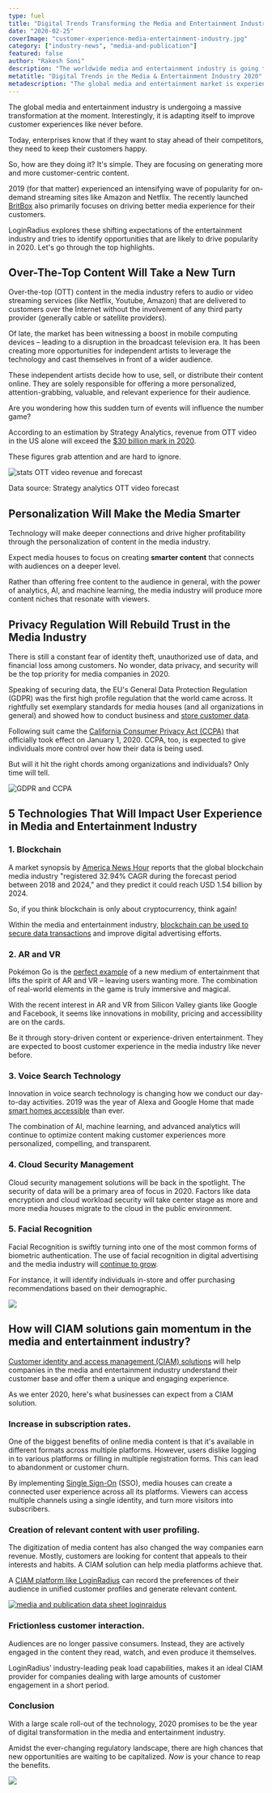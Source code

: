 ```yaml
---
type: fuel
title: "Digital Trends Transforming the Media and Entertainment Industry in 2020"
date: "2020-02-25"
coverImage: "customer-experience-media-entertainment-industry.jpg"
category: ["industry-news", "media-and-publication"]
featured: false
author: "Rakesh Soni"
description: "The worldwide media and entertainment industry is going through a huge transformation at the moment. 2020 aims to be the year of digital change in the media and entertainment sector with a large-scale roll-out of technology."
metatitle: "Digital Trends in the Media & Entertainment Industry 2020"
metadescription: "The global media and entertainment market is experiencing a major transformation and is transforming itself like never before to enhance consumer experiences."
---
```


The global media and entertainment industry is undergoing a massive transformation at the moment. Interestingly, it is adapting itself to improve customer experiences like never before.

Today, enterprises know that if they want to stay ahead of their competitors, they need to keep their customers happy.

So, how are they doing it? It's simple. They are focusing on generating more and more customer-centric content.

2019 (for that matter) experienced an intensifying wave of popularity for on-demand streaming sites like Amazon and Netflix. The recently launched [BritBox](https://www.loginradius.com/press/loginradius-powers-britbox-launch-high-performance-ciam/) also primarily focuses on driving better media experience for their customers.

LoginRadius explores these shifting expectations of the entertainment industry and tries to identify opportunities that are likely to drive popularity in 2020. Let's go through the top highlights.

## Over-The-Top Content Will Take a New Turn

Over-the-top (OTT) content in the media industry refers to audio or video streaming services (like Netflix, Youtube, Amazon) that are delivered to customers over the Internet without the involvement of any third party provider (generally cable or satellite providers).

Of late, the market has been witnessing a boost in mobile computing devices – leading to a disruption in the broadcast television era. It has been creating more opportunities for independent artists to leverage the technology and cast themselves in front of a wider audience.

These independent artists decide how to use, sell, or distribute their content online. They are solely responsible for offering a more personalized, attention-grabbing, valuable, and relevant experience for their audience.

Are you wondering how this sudden turn of events will influence the number game?

According to an estimation by Strategy Analytics, revenue from OTT video in the US alone will exceed the [\$30 billion mark in 2020](https://www.strategyanalytics.com/strategy-analytics/blogs/tv-media-strategies/2016/03/31/subscription-vod-and-advertising-drive-ott-video-revenue-growth-in-the-u.s#.V7RJmph95hE).

These figures grab attention and are hard to ignore.

![stats OTT video revenue and forecast](Identity-blog-graphic-02-1024x709.png)

Data source: Strategy analytics OTT video forecast

## Personalization Will Make the Media Smarter

Technology will make deeper connections and drive higher profitability through the personalization of content in the media industry.

Expect media houses to focus on creating **smarter content** that connects with audiences on a deeper level.

Rather than offering free content to the audience in general, with the power of analytics, AI, and machine learning, the media industry will produce more content niches that resonate with viewers.

## Privacy Regulation Will Rebuild Trust in the Media Industry

There is still a constant fear of identity theft, unauthorized use of data, and financial loss among customers. No wonder, data privacy, and security will be the top priority for media companies in 2020.

Speaking of securing data, the EU's General Data Protection Regulation (GDPR) was the first high profile regulation that the world came across. It rightfully set exemplary standards for media houses (and all organizations in general) and showed how to conduct business and [store customer data](https://www.loginradius.com/blog/2018/03/gdpr-will-affect-companies-use-data-target-customers/).

Following suit came the [California Consumer Privacy Act (CCPA)](https://www.loginradius.com/blog/2019/05/ccpa-introduction/) that officially took effect on January 1, 2020. CCPA, too, is expected to give individuals more control over how their data is being used.

But will it hit the right chords among organizations and individuals? Only time will tell.

![GDPR and CCPA](Identity-blog-graphic-03-1024x709.png)

## 5 Technologies That Will Impact User Experience in Media and Entertainment Industry

### **1\. Blockchain**

A market synopsis by [America News Hour](https://www.americanewshour.com/2019/10/09/blockchain-in-media-and-entertainment-market-overview-and-scopeglobal-industry-trends-share-size-and-forecast-report-by-2024/75022/) reports that the global blockchain media industry "registered 32.94% CAGR during the forecast period between 2018 and 2024," and they predict it could reach USD 1.54 billion by 2024.

So, if you think blockchain is only about cryptocurrency, think again!

Within the media and entertainment industry, [blockchain can be used to secure data transactions](https://www.csoonline.com/article/3279006/4-reasons-blockchain-could-improve-data-security.html) and improve digital advertising efforts.

### **2\. AR and VR**

Pokémon Go is the [perfect example](https://www.forbes.com/sites/bernardmarr/2020/01/24/the-5-biggest-virtual-and-augmented-reality-trends-in-2020-everyone-should-know-about/#62543f5924a8) of a new medium of entertainment that lifts the spirit of AR and VR – leaving users wanting more. The combination of real-world elements in the game is truly immersive and magical.

With the recent interest in AR and VR from Silicon Valley giants like Google and Facebook, it seems like innovations in mobility, pricing and accessibility are on the cards.

Be it through story-driven content or experience-driven entertainment. They are expected to boost customer experience in the media industry like never before.

### **3\. Voice Search Technology**

Innovation in voice search technology is changing how we conduct our day-to-day activities. 2019 was the year of Alexa and Google Home that made [smart homes accessible](https://www.digitaltrends.com/home/google-home-vs-amazon-echo/) than ever.

The combination of AI, machine learning, and advanced analytics will continue to optimize content making customer experiences more personalized, compelling, and transparent.

### **4\. Cloud Security Management**

Cloud security management solutions will be back in the spotlight. The security of data will be a primary area of focus in 2020. Factors like data encryption and cloud workload security will take center stage as more and more media houses migrate to the cloud in the public environment.

### **5\. Facial Recognition**

Facial Recognition is swiftly turning into one of the most common forms of biometric authentication. The use of facial recognition in digital advertising and the media industry will [continue to grow](https://www.gemalto.com/govt/inspired/biometrics).

For instance, it will identify individuals in-store and offer purchasing recommendations based on their demographic.

![](image4.jpg)

## How will CIAM solutions gain momentum in the media and entertainment industry?

[Customer identity and access management (CIAM) solutions](https://www.loginradius.com/blog/2019/06/customer-identity-and-access-management) will help companies in the media and entertainment industry understand their customer base and offer them a unique and engaging experience.

As we enter 2020, here's what businesses can expect from a CIAM solution.

### **Increase in subscription rates.**

One of the biggest benefits of online media content is that it's available in different formats across multiple platforms. However, users dislike logging in to various platforms or filling in multiple registration forms. This can lead to abandonment or customer churn.

By implementing [Single Sign-On](https://www.loginradius.com/blog/2019/05/what-is-single-sign-on/) (SSO), media houses can create a connected user experience across all its platforms. Viewers can access multiple channels using a single identity, and turn more visitors into subscribers.

### **Creation of relevant content with user profiling.**

The digitization of media content has also changed the way companies earn revenue. Mostly, customers are looking for content that appeals to their interests and habits. A CIAM solution can help media platforms achieve that.

A [CIAM platform like LoginRadius](https://www.loginradius.com/blog/2019/06/perfect-ciam-platform/) can record the preferences of their audience in unified customer profiles and generate relevant content.

[![media and publication data sheet loginraidus](image5.png)](https://www.loginradius.com/resource/how-media-and-publication-companies-use-loginradius-identity-platform/)

### **Frictionless customer interaction.**

Audiences are no longer passive consumers. Instead, they are actively engaged in the content they read, watch, and even produce it themselves.

LoginRadius’ industry-leading peak load capabilities, makes it an ideal CIAM provider for companies dealing with large amounts of customer engagement in a short period.

### Conclusion

With a large scale roll-out of the technology, 2020 promises to be the year of digital transformation in the media and entertainment industry.

Amidst the ever-changing regulatory landscape, there are high chances that new opportunities are waiting to be capitalized. _Now_ is your chance to reap the benefits.

[![](Book-Free-Demo-1024x310.png)](https://www.loginradius.com/book-a-demo/)
